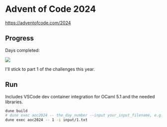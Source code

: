 # Advent of Code 2024

https://adventofcode.com/2024

## Progress
Days completed:

![](https://geps.dev/progress/8)

I'll stick to part 1 of the challenges this year.

## Run
Includes VSCode dev container integration for OCaml 5.1 and the needed libraries.

```bash
dune build
# dune exec aoc2024 -- the_day_number --input your_input_filename, e.g.:
dune exec aoc2024 -- 1 -i input/1.txt
```
